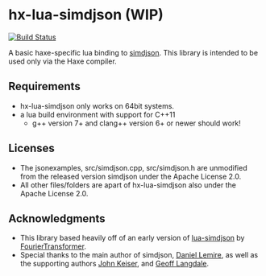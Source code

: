 # hx-lua-simdjson (WIP)
[![Build Status](https://github.com/FourierTransformer/lua-simdjson/actions/workflows/ci.yml/badge.svg?branch=master)](https://github.com/FourierTransformer/lua-simdjson/actions?query=branch%3Amaster)

A basic haxe-specific lua binding to [simdjson](https://simdjson.org). This
library is intended to be used only via the Haxe compiler.

## Requirements
 * hx-lua-simdjson only works on 64bit systems.
 * a lua build environment with support for C++11
   * g++ version 7+ and clang++ version 6+ or newer should work!


## Licenses
 * The jsonexamples, src/simdjson.cpp, src/simdjson.h are unmodified from the released version simdjson under the Apache License 2.0.
 * All other files/folders are apart of hx-lua-simdjson also under the Apache License 2.0.

## Acknowledgments
 * This library based heavily off of an early version of [lua-simdjson](https://github.com/FourierTransformer/lua-simdjson) by [FourierTransformer](https://github.com/FourierTransformer).
 * Special thanks to the main author of simdjson, [Daniel Lemire](https://github.com/lemire), as well as the supporting authors [John Keiser](https://github.com/jkeiser), and [Geoff Langdale](https://github.com/geofflangdale).

